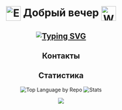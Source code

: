 <div align="center">

# <img src="https://raw.githubusercontent.com/Tarikul-Islam-Anik/Animated-Fluent-Emojis/master/Emojis/Travel%20and%20places/Cityscape%20at%20Dusk.png" alt="Evening" width="40" height="40" align="center" /> Добрый вечер <img src="https://raw.githubusercontent.com/Tarikul-Islam-Anik/Animated-Fluent-Emojis/master/Emojis/Hand%20gestures/Waving%20Hand.png" alt="Waving Hand" width="40" height="40" align="center" />

[![Typing SVG](https://readme-typing-svg.herokuapp.com?font=Markdown&duration=2000&pause=500&color=FFFFFF&center=true&vCenter=true&multiline=true&random=false&width=435&height=80&lines=%D0%AF+-+%D0%90%D0%BD%D0%B4%D1%80%D0%B5%D0%B9+%D0%A2%D1%80%D1%83%D0%BD%D0%BE%D0%B2;%D0%92%D1%8B%D0%BF%D1%83%D1%81%D0%BA%D0%BD%D0%B8%D0%BA+%D0%9C%D0%93%D0%A2%D0%A3+%D0%B8%D0%BC.+%D0%9D.%D0%AD.+%D0%91%D0%B0%D1%83%D0%BC%D0%B0%D0%BD%D0%B0)](https://git.io/typing-svg)
---

## Контакты

<!-- <p>
    <a href="https://www.typescriptlang.org/" target="_blank"> <img src="https://user-images.githubusercontent.com/74038190/235294007-de441046-823e-4eff-89bf-d4df52858b65.gif" alt="YouTube" width="40" height="40"/></a>
</p> -->

## Статистика

![Top Language by Repo](https://github-profile-summary-cards.vercel.app/api/cards/repos-per-language?username=drondragons&theme=dark)
![Stats](https://github-profile-summary-cards.vercel.app/api/cards/stats?username=drondragons&theme=dark)

<!-- ![GitHub Contribution Snake Dark](https://raw.githubusercontent.com/drondragons/drondragons/output/main/github-contribution-grid-snake-dark.svg?palette=github-dark) -->

![](https://komarev.com/ghpvc/?username=drondragons)

</div>